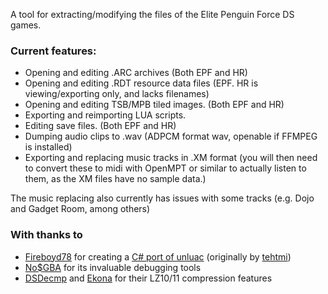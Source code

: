 A tool for extracting/modifying the files of the Elite Penguin Force DS games.

### Current features:

- Opening and editing .ARC archives (Both EPF and HR)
- Opening and editing .RDT resource data files (EPF. HR is viewing/exporting only, and lacks filenames)
- Opening and editing TSB/MPB tiled images. (Both EPF and HR)
- Exporting and reimporting LUA scripts.
- Editing save files. (Both EPF and HR)
- Dumping audio clips to .wav (ADPCM format wav, openable if FFMPEG is installed)
- Exporting and replacing music tracks in .XM format (you will then need to convert these to midi with OpenMPT or similar to actually listen to them, as the XM files have no sample data.)

The music replacing also currently has issues with some tracks (e.g. Dojo and Gadget Room, among others)

### With thanks to
- [Fireboyd78](https://github.com/Fireboyd78) for creating a [C# port of unluac](https://github.com/Fireboyd78/UnluacNET) (originally by [tehtmi](https://sourceforge.net/projects/unluac/))
- [No$GBA](https://www.nogba.com/) for its invaluable debugging tools
- [DSDecmp](https://github.com/barubary/dsdecmp) and [Ekona](https://github.com/SceneGate/Ekona) for their LZ10/11 compression features
